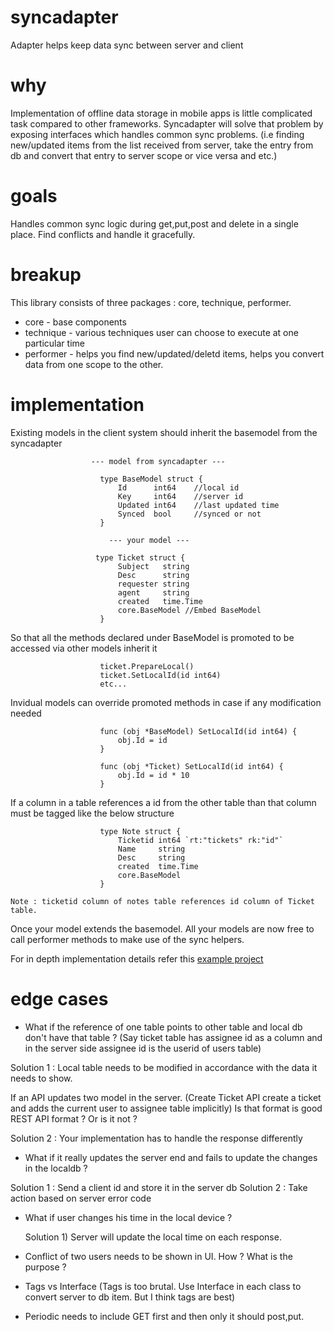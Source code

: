 # syncadapter
Adapter helps keep data sync between server and client

# why
Implementation of offline data storage in mobile apps is little complicated task compared to other frameworks.
Syncadapter will solve that problem by exposing interfaces which handles common sync problems. (i.e finding new/updated items
from the list received from server, take the entry from db and convert that entry to server scope or vice versa and etc.)

# goals
Handles common sync logic during get,put,post and delete in a single place.
Find conflicts and handle it gracefully.

# breakup

This library consists of three packages : core, technique, performer.  

* core - base components
* technique - various techniques user can choose to execute at one particular time
* performer - helps you find new/updated/deletd items, helps you convert data from one scope to the other.

# implementation

Existing models in the client system should inherit the basemodel from the syncadapter

                      --- model from syncadapter ---

                        type BaseModel struct {
                            Id      int64    //local id
                            Key     int64    //server id
                            Updated int64    //last updated time
                            Synced  bool     //synced or not
                        }
                          
                          --- your model ---
                       
                       type Ticket struct {
                            Subject   string
                            Desc      string
                            requester string
                            agent     string
                            created   time.Time
                            core.BaseModel //Embed BaseModel
                        }

So that all the methods declared under BaseModel is promoted to be accessed via other models inherit it

                        ticket.PrepareLocal()
                        ticket.SetLocalId(id int64)
                        etc...

Invidual models can override promoted methods in case if any modification needed

                        func (obj *BaseModel) SetLocalId(id int64) {
                            obj.Id = id
                        }

                        func (obj *Ticket) SetLocalId(id int64) {
                            obj.Id = id * 10
                        }

If a column in a table references a id from the other table than that column must be tagged like the below structure 

                        type Note struct {
                            Ticketid int64 `rt:"tickets" rk:"id"`
                            Name     string
                            Desc     string
                            created  time.Time
                            core.BaseModel
                        }

    Note : ticketid column of notes table references id column of Ticket table. 

Once your model extends the basemodel. All your models are now free to call performer methods to make use of the sync
helpers.

For in depth implementation details refer this [example project](https://github.com/sankarvj/sample_syncadapter_client)


# edge cases
 * What if the reference of one table points to other table and local db don't have that table ? (Say ticket table has assignee id as a column and in the server side assignee id is the userid of users table)
 
 Solution 1 : Local table needs to be modified in accordance with the data it needs to show.

 If an API updates two model in the server. (Create Ticket API create a ticket and adds the current user to assignee table implicitly)
   Is that format is good REST API format ? Or is it not ? 

 Solution 2 : Your implementation has to handle the response differently

 * What if it really updates the server end and fails to update the changes in the localdb ?
 
 Solution 1 : Send a client id and store it in the server db
 Solution 2 : Take action based on server error code

 * What if user changes his time in the local device ?

    Solution 1) Server will update the local time on each response.

 * Conflict of two users needs to be shown in UI. How ? What is the purpose ?

 * Tags vs Interface (Tags is too brutal. Use Interface in each class to convert server to db item. But I think tags are best)

 * Periodic needs to include GET first and then only it should post,put.




